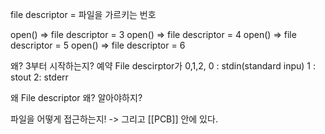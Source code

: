 ---
---

file descriptor = 파일을 가르키는 번호

open() => file descriptor = 3
open() => file descriptor = 4
open() => file descriptor = 5
open() => file descriptor = 6


왜? 3부터 시작하는지? 
예약 File descirptor가 0,1,2,
0 : stdin(standard inpu)
1 : stout
2: stderr


왜 File descriptor 왜? 알아야하지?

파일을 어떻게 접근하는지!  -> 그리고 [[PCB]] 안에 있다.


